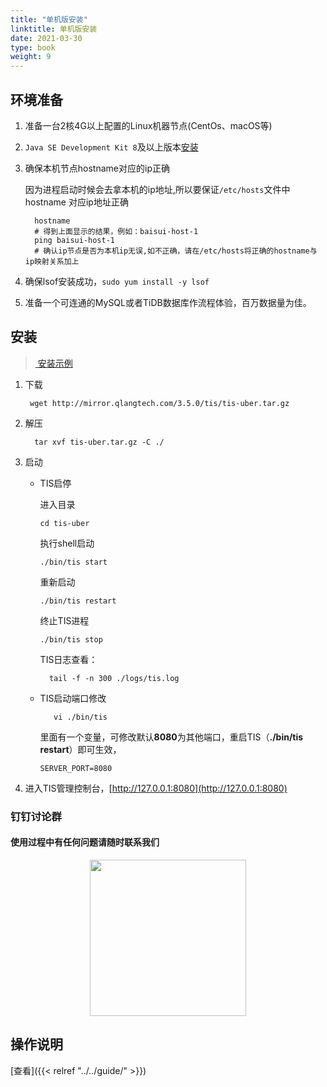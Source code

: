 ```yaml
---
title: "单机版安装"
linktitle: 单机版安装
date: 2021-03-30
type: book
weight: 9
---
```


## 环境准备

1. 准备一台2核4G以上配置的Linux机器节点(CentOs、macOS等)
2. `Java SE Development Kit 8`及以上版本[安装](https://www.oracle.com/java/technologies/javase/javase-jdk8-downloads.html)
3. 确保本机节点hostname对应的ip正确
   
   因为进程启动时候会去拿本机的ip地址,所以要保证`/etc/hosts`文件中hostname 对应ip地址正确
   ```shell script
     hostname
     # 得到上面显示的结果，例如：baisui-host-1
     ping baisui-host-1
     # 确认ip节点是否为本机ip无误,如不正确，请在/etc/hosts将正确的hostname与ip映射关系加上
   ```
4. 确保lsof安装成功，`sudo yum install -y lsof`
5. 准备一个可连通的MySQL或者TiDB数据库作流程体验，百万数据量为佳。


## 安装

> [<i class="fa fa-film" aria-hidden="true"></i>&nbsp;安装示例](https://www.bilibili.com/video/BV18q4y1p73B/)



<div class="row ">
  <div class="col-14 col-sm-8">
  
  1. 下载
  
     ```shell script
      wget http://mirror.qlangtech.com/3.5.0/tis/tis-uber.tar.gz
     ```
  
  2. 解压
     ```shell script
       tar xvf tis-uber.tar.gz -C ./
     ```
     
  3. 启动
     * TIS启停
         
         进入目录 
         ```shell script
         cd tis-uber
         ```
         执行shell启动
         ```shell script
         ./bin/tis start
         ```
         重新启动
         ```shell script
         ./bin/tis restart
         ```
         终止TIS进程
         ```shell script
         ./bin/tis stop
         ```
         
         TIS日志查看： 
         ```shell script
           tail -f -n 300 ./logs/tis.log
         ```
         
     * TIS启动端口修改
         
         ```shell script
            vi ./bin/tis
         ```
         里面有一个变量，可修改默认**8080**为其他端口，重启TIS（**./bin/tis restart**）即可生效，
         ```
         SERVER_PORT=8080
         ```
     
      
  4. 进入TIS管理控制台，[http://127.0.0.1:8080](http://127.0.0.1:8080)  
   
  </div>
  <div class="col-10 col-sm-4 featurette">
   <h3>钉钉讨论群</h3>
      <h4>使用过程中有任何问题请随时联系我们</h4>
      <center><img src="/img/tis/dingding_talk_group.jpg" width="250"></center>
  </div>
</div>


    

## 操作说明

   [查看]({{< relref "../../guide/" >}})
      
